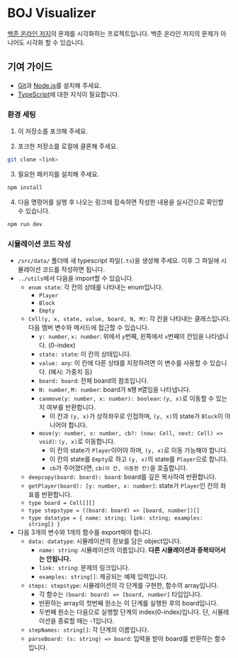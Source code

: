# BOJ Visualizer

[백준 온라인 저지](https://www.acmicpc.net/)의 문제를 시각화하는 프로젝트입니다. 백준 온라인 저지의 문제가 아니어도 시각화 할 수 있습니다.

## 기여 가이드

- [Git](https://git-scm.com/)과 [Node.js](https://nodejs.org/)를 설치해 주세요.
- [TypeScript](https://www.typescriptlang.org/)에 대한 지식이 필요합니다.

### 환경 세팅

1. 이 저장소를 포크해 주세요.

2. 포크한 저장소를 로컬에 클론해 주세요.

```bash
git clone <link>
```

3. 필요한 패키지를 설치해 주세요.

```bash
npm install
```

4. 다음 명령어를 실행 후 나오는 링크에 접속하면 작성한 내용을 실시간으로 확인할 수 있습니다.

```bash
npm run dev
```

### 시뮬레이션 코드 작성

- `/src/data/` 폴더에 새 typescript 파일(`.ts`)을 생성해 주세요. 이후 그 파일에 시뮬레이션 코드를 작성하면 됩니다.
- `../utils`에서 다음을 import할 수 있습니다.
  - `enum state`: 각 칸의 상태를 나타내는 enum입니다.
    - `Player`
    - `Block`
    - `Empty`
  - `Cell(y, x, state, value, board, N, M)`: 각 칸을 나타내는 클래스입니다. 다음 멤버 변수와 메서드에 접근할 수 있습니다.
    - `y: number`, `x: number`: 위에서 `y`번째, 왼쪽에서 `x`번째의 칸임을 나타냅니다. (0-index)
    - `state: state`: 이 칸의 상태입니다.
    - `value: any`: 이 칸에 다른 상태를 지정하려면 이 변수를 사용할 수 있습니다. (예시: 가중치 등)
    - `board: board`: 전체 board의 참조입니다.
    - `N: number`, `M: number`: board가 `N`행 `M`열임을 나타냅니다.
    - `canmove(y: number, x: number): boolean`: `(y, x)`로 이동할 수 있는지 여부를 반환합니다.
      - 이 칸과 `(y, x)`가 상하좌우로 인접하며, `(y, x)`의 state가 `Block`이 아니어야 합니다.
    - `move(y: number, x: number, cb?: (now: Cell, next: Cell) => void)`: `(y, x)`로 이동합니다.
      - 이 칸의 state가 `Player`이어야 하며, `(y, x)`로 이동 가능해야 합니다.
      - 이 칸의 state를 `Empty`로 하고 `(y, x)`의 state를 `Player`으로 합니다.
      - `cb`가 주어졌다면, `cb(이 칸, 이동한 칸)`을 호출합니다.
  - `deepcopy(board: board): board`: board를 깊은 복사하여 반환합니다.
  - `getPlayer(board): [y: number, x: number]`: state가 `Player`인 칸의 좌표를 반환합니다.
  - `type board = Cell[][]`
  - `type stepstype = ((board: board) => [board, number])[]`
  - `type datatype = { name: string; link: string; examples: string[] }`
- 다음 3개의 변수와 1개의 함수를 export해야 합니다.
  - `data: datatype`: 시뮬레이션의 정보를 담은 object입니다.
    - `name: string`: 시뮬레이션의 이름입니다. **다른 시뮬레이션과 중복되어서는 안됩니다.**
    - `link: string`: 문제의 링크입니다.
    - `examples: string[]`: 제공되는 예제 입력입니다.
  - `steps: stepstype`: 시뮬레이션의 각 단계를 구현한, 함수의 array입니다.
    - 각 함수는 `(board: board) => [board, number]` 타입입니다.
    - 반환하는 array의 첫번째 원소는 이 단계를 실행한 후의 board입니다.
    - 두번째 원소는 다음으로 실행할 단계의 index(0-index)입니다. 단, 시뮬레이션을 종료할 때는 -1입니다.
  - `stepNames: string[]`: 각 단계의 이름입니다.
  - `parseBoard: (s: string) => board`: 입력을 받아 board를 반환하는 함수입니다.
